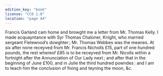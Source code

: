 ```yaml
---
edition_key: "book"
license: "CC0 1.0"
location: "page 44"
---
```

Francis Garland cam home and browght me a letter from
Mr. Thomas Kelly. I made acquayntance with Syr Thomas
Chaloner, Knight, who married sergeant Fletewood’s dowghter ; Mr.
Thomas Webbes was the meanes. At six after none receyved
from Mr. Francis Nicholls £15, part of one hundred pounds, the
rest whereof £85 is to be receyved from Mr. Nicolls within a
fortnight after the Annunciation of Our Lady next ; and after that in
the beginning of June £100, and in Julie the third hundred
powndes : and I am to teach him the conclusion of fixing and
teyning the moon, &c.
